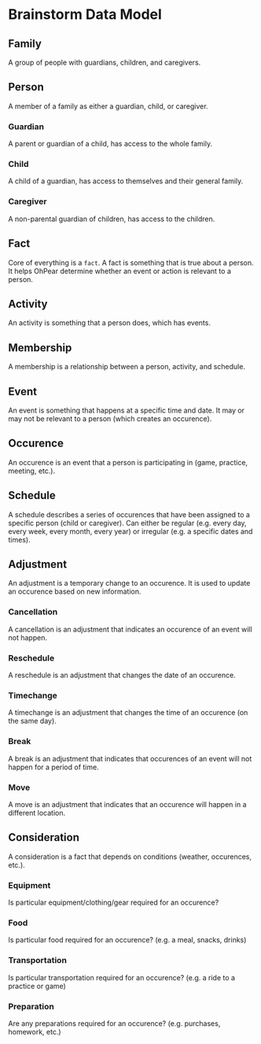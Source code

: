 # Brainstorm Data Model

## Family

A group of people with guardians, children, and caregivers.

## Person

A member of a family as either a guardian, child, or caregiver.

### Guardian

A parent or guardian of a child, has access to the whole family.

### Child

A child of a guardian, has access to themselves and their general family.

### Caregiver

A non-parental guardian of children, has access to the children.

## Fact

Core of everything is a `fact`.
A fact is something that is true about a person. It helps OhPear determine whether an event or action is relevant to a person.

## Activity

An activity is something that a person does, which has events.

## Membership

A membership is a relationship between a person, activity, and schedule.

## Event

An event is something that happens at a specific time and date. It may or may not be relevant to a person (which creates an occurence).

## Occurence

An occurence is an event that a person is participating in (game, practice, meeting, etc.).

## Schedule

A schedule describes a series of occurences that have been assigned to a specific person (child or caregiver). Can either be regular (e.g. every day, every week, every month, every year) or irregular (e.g. a specific dates and times).

## Adjustment

An adjustment is a temporary change to an occurence. It is used to update an occurence based on new information.

### Cancellation

A cancellation is an adjustment that indicates an occurence of an event will not happen.

### Reschedule

A reschedule is an adjustment that changes the date of an occurence.

### Timechange

A timechange is an adjustment that changes the time of an occurence (on the same day).

### Break

A break is an adjustment that indicates that occurences of an event will not happen for a period of time.

### Move

A move is an adjustment that indicates that an occurence will happen in a different location.

## Consideration

A consideration is a fact that depends on conditions (weather, occurences, etc.).

### Equipment

Is particular equipment/clothing/gear required for an occurence?

### Food

Is particular food required for an occurence? (e.g. a meal, snacks, drinks)

### Transportation

Is particular transportation required for an occurence? (e.g. a ride to a practice or game)

### Preparation

Are any preparations required for an occurence? (e.g. purchases, homework, etc.)
